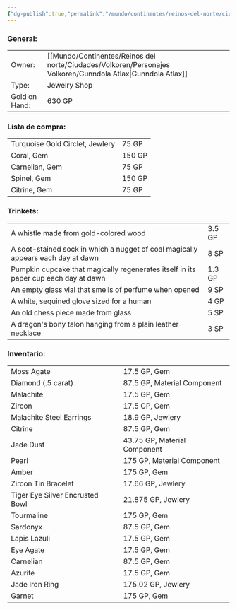 ```yaml
---
{"dg-publish":true,"permalink":"/mundo/continentes/reinos-del-norte/ciudades/volkoren/establecimientos-volkoren/los-tesoros-de-gunndola/"}
---
```


### General:

|               |                    |
| ------------- | ------------------ |
| Owner:        | [[Mundo/Continentes/Reinos del norte/Ciudades/Volkoren/Personajes Volkoren/Gunndola Atlax\|Gunndola Atlax]] |
| Type:         | Jewelry Shop       |
| Gold on Hand: | 630 GP             |
### Lista de compra:

|                                 |        |
| ------------------------------- | ------ |
| Turquoise Gold Circlet, Jewlery | 75 GP  |
| Coral, Gem                      | 150 GP |
| Carnelian, Gem                  | 75 GP  |
| Spinel, Gem                     | 150 GP |
| Citrine, Gem                    | 75 GP  |
### Trinkets:

|                                                                                     |        |
| ----------------------------------------------------------------------------------- | ------ |
| A whistle made from gold-colored wood                                               | 3.5 GP |
| A soot-stained sock in which a nugget of coal magically appears each day at dawn    | 8 SP   |
| Pumpkin cupcake that magically regenerates itself in its paper cup each day at dawn | 1.3 GP |
| An empty glass vial that smells of perfume when opened                              | 9 SP   |
| A white, sequined glove sized for a human                                           | 4 GP   |
| An old chess piece made from glass                                                  | 5 SP   |
| A dragon's bony talon hanging from a plain leather necklace                         | 3 SP   |
### Inventario:

|                                 |                              |
| ------------------------------- | ---------------------------- |
| Moss Agate                      | 17.5 GP, Gem                 |
| Diamond (.5 carat)              | 87.5 GP, Material Component  |
| Malachite                       | 17.5 GP, Gem                 |
| Zircon                          | 17.5 GP, Gem                 |
| Malachite Steel Earrings        | 18.9 GP, Jewlery             |
| Citrine                         | 87.5 GP, Gem                 |
| Jade Dust                       | 43.75 GP, Material Component |
| Pearl                           | 175 GP, Material Component   |
| Amber                           | 175 GP, Gem                  |
| Zircon Tin Bracelet             | 17.66 GP, Jewlery            |
| Tiger Eye Silver Encrusted Bowl | 21.875 GP, Jewlery           |
| Tourmaline                      | 175 GP, Gem                  |
| Sardonyx                        | 87.5 GP, Gem                 |
| Lapis Lazuli                    | 17.5 GP, Gem                 |
| Eye Agate                       | 17.5 GP, Gem                 |
| Carnelian                       | 87.5 GP, Gem                 |
| Azurite                         | 17.5 GP, Gem                 |
| Jade Iron Ring                  | 175.02 GP, Jewlery           |
| Garnet                          | 175 GP, Gem                  |
